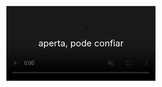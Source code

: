 <style>
  #videoContainer {
    position: relative;
    width: 80%;
    max-width: 800px;
    margin: auto;
  }
  #meuVideo {
    width: 100%;
  }
  #overlay {
    position: absolute;
    top: 0; left: 0; right: 0; bottom: 0;
    background: rgba(0,0,0,0.5);
    color: white;
    font-size: 24px;
    display: flex;
    justify-content: center;
    align-items: center;
    cursor: pointer;
  }
</style>

<div id="videoContainer">
  <video id="meuVideo" muted>
    <source src="Rick Astley - Never Gonna Give You Up (Official Video) (4K Remaster).mp4" type="video/mp4">
    Seu navegador não suporta vídeo HTML5.
  </video>

  <div id="overlay">aperta, pode confiar</div>
</div>

<script>
  const video = document.getElementById('meuVideo');
  const overlay = document.getElementById('overlay');

  overlay.addEventListener('click', () => {
    video.muted = false;
    video.play();
    overlay.style.display = 'none';
  });
</script>
